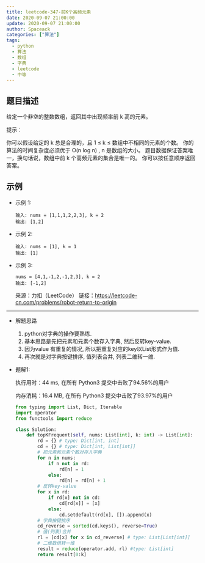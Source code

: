 ```yaml
---
title: leetcode-347-前K个高频元素
date: 2020-09-07 21:00:00
update: 2020-09-07 21:00:00
author: Spaceack
categories: ["算法"]
tags: 
  - python
  - 算法
  - 数组
  - 字典
  - leetcode
  - 中等
---
```


## 题目描述

给定一个非空的整数数组，返回其中出现频率前 k 高的元素。

提示：

你可以假设给定的 k 总是合理的，且 1 ≤ k ≤ 数组中不相同的元素的个数。
你的算法的时间复杂度必须优于 O(n log n) , n 是数组的大小。
题目数据保证答案唯一，换句话说，数组中前 k 个高频元素的集合是唯一的。
你可以按任意顺序返回答案。


## 示例
- 示例 1:
    ```
    输入: nums = [1,1,1,2,2,3], k = 2
    输出: [1,2]
    ```
- 示例 2:
    ```
    输入: nums = [1], k = 1
    输出: [1]
    ```
- 示例 3:
    ```
    nums = [4,1,-1,2,-1,2,3], k = 2
    输出: [-1,2]
    ```

    来源：力扣（LeetCode）
    链接：https://leetcode-cn.com/problems/robot-return-to-origin
    

---
- 解题思路
    
    1. python对字典的操作要熟练.
    2. 基本思路是先把元素和元素个数存入字典, 然后反转key-value.
    3. 因为value 有重复的情况, 所以把重复对应的key以List形式作为值.
    4. 再次就是对字典按键排序, 值列表合并, 列表二维转一维.

- 题解1:

    执行用时：44 ms, 在所有 Python3 提交中击败了94.56%的用户
    
    内存消耗：16.4 MB, 在所有 Python3 提交中击败了93.97%的用户

    ```python
    from typing import List, Dict, Iterable
    import operator
    from functools import reduce

    class Solution:
        def topKFrequent(self, nums: List[int], k: int) -> List[int]:
            rd = {} # type: Dict[int, int]
            cd = {} # type: Dict[int, List[int]]
            # 把元素和元素个数对存入字典
            for n in nums:
                if n not in rd:
                    rd[n] = 1
                else:
                    rd[n] = rd[n] + 1
            # 反转key-value
            for x in rd:
                if rd[x] not in cd:
                    cd[rd[x]] = [x]
                else:
                    cd.setdefault(rd[x], []).append(x)
            # 字典按键排序
            cd_reverse = sorted(cd.keys(), reverse=True)
            # 值(列表)合并
            rl = [cd[x] for x in cd_reverse] # type: List[List[int]]
            # 二维数组转一维
            result = reduce(operator.add, rl) #type: List[int]
            return result[0:k]
    ```
